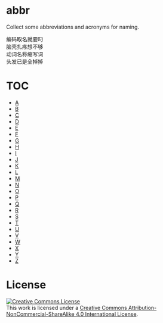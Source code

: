 # abbr


Collect some abbreviations and acronyms for naming.

<div style="font-size: 0.88rem;">编码取名就要叼</div>
<div style="font-size: 0.88rem;">脑壳扎疼想不够</div>
<div style="font-size: 0.88rem;">动词名称缩写词</div>
<div style="font-size: 0.88rem;">头发已是全掉掉</div>


# TOC

+ [A](A.md "A 索引")
+ [B](B.md "B 索引")
+ [C](C.md "C 索引")
+ [D](D.md "D 索引")
+ [E](E.md "E 索引")
+ [F](F.md "F 索引")
+ [G](G.md "G 索引")
+ [H](H.md "H 索引")
+ [I](I.md "I 索引")
+ [J](J.md "J 索引")
+ [K](K.md "K 索引")
+ [L](L.md "L 索引")
+ [M](M.md "M 索引")
+ [N](N.md "N 索引")
+ [O](O.md "O 索引")
+ [P](P.md "P 索引")
+ [Q](Q.md "Q 索引")
+ [R](R.md "R 索引")
+ [S](S.md "S 索引")
+ [T](T.md "T 索引")
+ [U](U.md "U 索引")
+ [V](V.md "V 索引")
+ [W](W.md "W 索引")
+ [X](X.md "X 索引")
+ [Y](Y.md "Y 索引")
+ [Z](Z.md "Z 索引")
 

# License

<a rel="license" href="https://creativecommons.org/licenses/by-nc-sa/4.0/"><img alt="Creative Commons License" style="border-width:0" src="https://i.creativecommons.org/l/by-nc-sa/4.0/88x31.png" /></a><br />This work is licensed under a <a rel="license" href="https://creativecommons.org/licenses/by-nc-sa/4.0/">Creative Commons Attribution-NonCommercial-ShareAlike 4.0 International License</a>.
